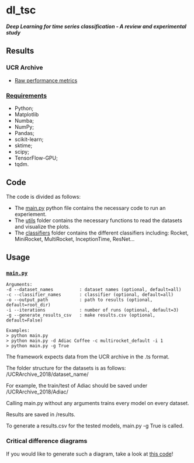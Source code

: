 # dl_tsc

***Deep Learning for time series classification - A review and experimental study***

## Results

### UCR Archive

* [Raw performance metrics](results/results.csv)

### [Requirements](requirements.txt)

* Python;
* Matplotlib
* Numba;
* NumPy;
* Pandas;
* scikit-learn;
* sktime;
* scipy;
* TensorFlow-GPU;
* tqdm.

## Code
The code is divided as follows: 
* The [main.py](https://github.com/tknechtel/dl_tsc/blob/main/main.py) python file contains the necessary code to run an experiement. 
* The [utils](https://github.com/tknechtel/dl_tsc/blob/main/utils) folder contains the necessary functions to read the datasets and visualize the plots.
* The [classifiers](https://github.com/tknechtel/dl_tsc/tree/main/models) folder contains the different classifiers including: Rocket, MiniRocket, MultiRocket, InceptionTime, ResNet...

## Usage

### [`main.py`](main.py)

```
Arguments:
-d --dataset_names          : dataset names (optional, default=all)
-c --classifier_names       : classifier (optional, default=all)
-o --output_path            : path to results (optional, default=root_dir)
-i --iterations             : number of runs (optional, default=3)
-g --generate_results_csv   : make results.csv (optional, default=False)

Examples:
> python main.py
> python main.py -d Adiac Coffee -c multirocket_default -i 1
> python main.py -g True
```
The framework expects data from the UCR archive in the .ts format.

The folder structure for the datasets is as follows: <root>/UCRArchive_2018/dataset_name/
  
For example, the train/test of Adiac should be saved under /UCRArchive_2018/Adiac/


Calling main.py without any arguments trains every model on every dataset.


Results are saved in <root>/results.
  

To generate a results.csv for the tested models, main.py -g True is called.
  
### Critical difference diagrams
If you would like to generate such a diagram, take a look at [this code](https://github.com/hfawaz/cd-diagram)!
